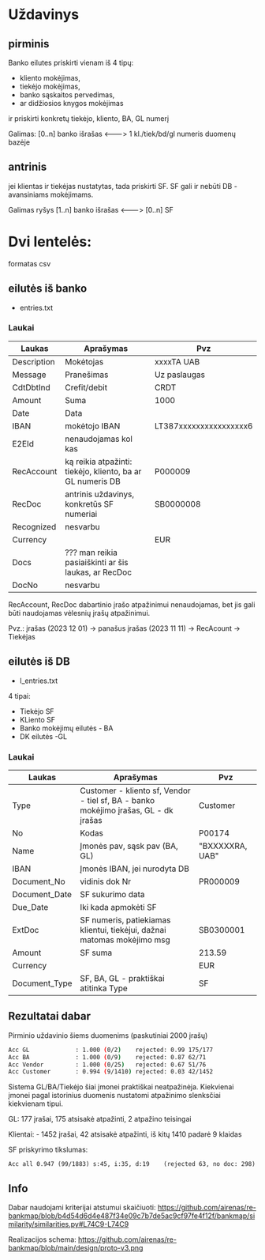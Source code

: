 
# Uždavinys

## pirminis

Banko eilutes priskirti vienam iš 4 tipų:
- kliento mokėjimas, 
- tiekėjo mokėjimas, 
- banko sąskaitos pervedimas, 
- ar didžiosios knygos mokėjimas

ir priskirti konkretų tiekėjo, kliento, BA, GL numerį 

Galimas: [0..n] banko išrašas <---> 1 kl./tiek/bd/gl numeris duomenų bazėje

## antrinis

jei klientas ir tiekėjas nustatytas, tada priskirti SF. SF gali ir nebūti DB - avansiniams mokėjimams.

Galimas ryšys [1..n] banko išrašas <---> [0..n] SF


# Dvi lentelės:
formatas csv
## eilutės iš banko
- entries.txt

### Laukai
|Laukas|Aprašymas|Pvz|
|-|-|-|
|Description|Mokėtojas|xxxxTA UAB|
|Message|Pranešimas|Uz paslaugas|
|CdtDbtInd|Crefit/debit|CRDT|
|Amount|Suma|1000|
|Date|Data||
|IBAN|mokėtojo IBAN|LT387xxxxxxxxxxxxxxxx6|
|E2EId|nenaudojamas kol kas||
|RecAccount|ką reikia atpažinti: tiekėjo, kliento, ba ar GL numeris DB|P000009|
|RecDoc|antrinis uždavinys, konkretūs SF numeriai|SB0000008|
|Recognized|nesvarbu||
|Currency||EUR|
|Docs|??? man reikia pasiaiškinti ar šis laukas, ar RecDoc||
|DocNo|nesvarbu||


RecAccount, RecDoc dabartinio įrašo atpažinimui nenaudojamas, bet jis gali būti naudojamas vėlesnių įrašų atpažinimui. 

Pvz.: įrašas (2023 12 01) -> panašus įrašas (2023 11 11) -> RecAcount -> Tiekėjas



## eilutės iš DB
- l_entries.txt 

4 tipai:
- Tiekėjo SF
- KLiento SF 
- Banko mokėjimų eilutės - BA
- DK eilutės -GL 

### Laukai
|Laukas|Aprašymas|Pvz|
|-|-|-|
|Type|Customer - kliento sf, Vendor - tiel sf, BA - banko mokėjimo įrašas, GL - dk įrašas|Customer|
|No|Kodas|P00174|
|Name|Įmonės pav, sąsk pav (BA, GL)|"BXXXXXRA, UAB"|
|IBAN|Įmonės IBAN, jei nurodyta DB||
|Document_No|vidinis dok Nr|PR000009|
|Document_Date|SF sukurimo data||
|Due_Date|Iki kada apmokėti SF||
|ExtDoc|SF numeris, patiekiamas klientui, tiekėjui, dažnai matomas mokėjimo msg|SB0300001|
|Amount|SF suma|213.59|
|Currency||EUR|
|Document_Type|SF, BA, GL - praktiškai atitinka Type|SF|


## Rezultatai dabar

Pirminio uždavinio šiems duomenims (paskutiniai 2000 įrašų)

```bash
Acc GL             : 1.000 (0/2)	rejected: 0.99 175/177
Acc BA             : 1.000 (0/9)	rejected: 0.87 62/71
Acc Vendor         : 1.000 (0/25)	rejected: 0.67 51/76
Acc Customer       : 0.994 (9/1410)	rejected: 0.03 42/1452

```
Sistema GL/BA/Tiekėjo šiai įmonei praktiškai neatpažinėja. Kiekvienai įmonei pagal istorinius duomenis nustatomi atpažinimo slenksčiai kiekvienam tipui. 

GL:  177 įrašai, 175 atsisakė atpažinti, 2 atpažino teisingai

Klientai: - 1452 įrašai, 42 atsisakė atpažinti, iš kitų 1410 padarė 9 klaidas


SF priskyrimo tikslumas:
```
Acc all 0.947 (99/1883) s:45, i:35, d:19	(rejected 63, no doc: 298)
```

## Info 

Dabar naudojami kriterijai atstumui skaičiuoti: https://github.com/airenas/re-bankmap/blob/b4d54d6d4e487f34e09c7b7de5ac9cf97fe4f12f/bankmap/similarity/similarities.py#L74C9-L74C9

Realizacijos schema: https://github.com/airenas/re-bankmap/blob/main/design/proto-v3.png
